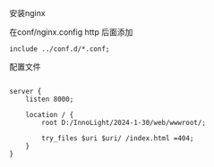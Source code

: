 安装nginx

在conf/nginx.config http 后面添加
```
include ../conf.d/*.conf; 
```

配置文件
```

server {
    listen 8000;

    location / {
        root D:/InnoLight/2024-1-30/web/wwwroot/;
		
		try_files $uri $uri/ /index.html =404;
    }
}

```